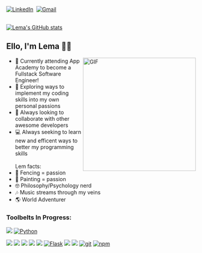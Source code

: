 <p> 
<a href="https://www.linkedin.com/in/lema-el-sherbiny-b41340193/"><img src="https://img.shields.io/badge/linkedin-%230077B5.svg?&style=for-the-badge&logo=linkedin&logoColor=white" alt="LinkedIn" /></a>&nbsp; 
<a href="mailto:lama.sherb@gmail.com?subject=GitHub"><img src="https://img.shields.io/badge/gmail-%23D14836.svg?&style=for-the-badge&logo=gmail&logoColor=white" alt="Gmail"/></a>&nbsp;
</p> 

<br/>[![Lema's GitHub stats](https://github-readme-stats.vercel.app/api?username=lemlooma)](https://github.com/lemlooma/github-readme-stats)

## Ello, I'm Lema 👋🏽                                                                                                      
<img align="right" alt="GIF" src="https://media.giphy.com/media/DCrIgNZnO2xFOPcswF/source.gif" height="300" />

- 🔏  Currently attending App Academy to become a Fullstack Software Engineer!
- 🧐  Exploring ways to implement my coding skills into my own personal passions
- 🤝  Always looking to collaborate with other awesome developers
- 💻  Always seeking to learn new and efficent ways to better my programming skills
<br/><br/>Lem facts:
- 🤺  Fencing = passion
- 🎨  Painting = passion 
- 🤓  Philosophy/Psychology nerd
- 🎶  Music streams through my veins 
- 🌎  World Adventurer    

### Toolbelts In Progress:      

<a href="https://developer.mozilla.org/en-US/docs/Web/JavaScript"><img src="https://img.shields.io/badge/-JavaScript-F7DF1E?logo=JavaScript&logoColor=333333" /></a>
<a href="https://www.python.org/"><img alt="Python" src="https://img.shields.io/badge/-Python-3776AB?style=flat-square&logo=Python&logoColor=white&" /></a>

<a href="https://www.npmjs.com/package/express"><img src="https://img.shields.io/badge/-Express.js-000000?logo=Express" /></a>
<a href="https://www.postgresql.org/"><img src="https://img.shields.io/badge/-PostgreSQL-336791?logo=PostgreSQL" /></a>
<a href="https://reactjs.org/"><img src="https://img.shields.io/badge/-React-61DAFB?logo=React&logoColor=333333" /></a>
<a href="https://redux.js.org/"><img src="https://img.shields.io/badge/-Redux-764ABC?logo=Redux" /></a>
<a href="https://sequelize.org/"><img src="https://img.shields.io/badge/-Sequelize-039BE5" /></a>
<a href="https://flask.palletsprojects.com/en/1.1.x/"><img alt="Flask" src="https://img.shields.io/badge/-Flask-000000?style=flat-square&logo=Flask&logoColor=white" /></a>
<a href="https://developer.mozilla.org/en-US/docs/Web/CSS"><img src="https://img.shields.io/badge/-CSS3-1572B6?logo=CSS3" /></a>
<a href="https://developer.mozilla.org/en-US/docs/Web/HTML"><img src="https://img.shields.io/badge/-HTML5-E34F26?logo=HTML5&logoColor=ffffff" /></a>
<a href="#"><img alt="git" src="https://img.shields.io/badge/-Git-F05032?style=flat-square&logo=git&logoColor=white" /></a>
<a href="https://www.npmjs.com/"><img alt="npm" src="https://img.shields.io/badge/-NPM-CB3837?style=flat-square&logo=npm&logoColor=white" /></a>
